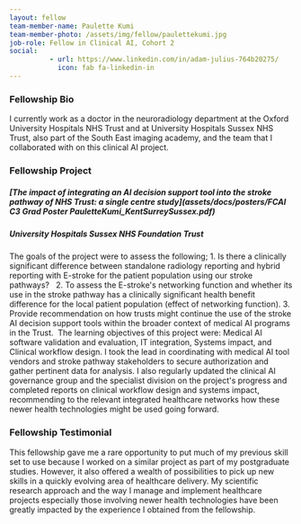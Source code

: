 ```yaml
---
layout: fellow
team-member-name: Paulette Kumi
team-member-photo: /assets/img/fellow/paulettekumi.jpg
job-role: Fellow in Clinical AI, Cohort 2
social:
          - url: https://www.linkedin.com/in/adam-julius-764b20275/
            icon: fab fa-linkedin-in
---
```


### Fellowship Bio
I currently work as a doctor in the neuroradiology department at the Oxford University Hospitals NHS Trust and at University Hospitals Sussex NHS Trust, also part of the South East imaging academy, and the team that I collaborated with on this clinical AI project.


### Fellowship Project
##### _[The impact of integrating an AI decision support tool into the stroke pathway of NHS Trust: a single centre study](assets/docs/posters/FCAI C3 Grad Poster PauletteKumi_KentSurreySussex.pdf)_
##### University Hospitals Sussex NHS Foundation Trust

The goals of the project were to assess the following;  1. Is there a clinically significant difference between standalone radiology reporting and hybrid reporting with E-stroke for the patient population using our stroke pathways?   2. To assess the E-stroke's networking function and whether its use in the stroke pathway has a clinically significant health benefit difference for the local patient population (effect of networking function). 3. Provide recommendation on how trusts might continue the use of the stroke AI decision support tools within the broader context of medical AI programs in the Trust.  The learning objectives of this project were: Medical AI software validation and evaluation, IT integration, Systems impact, and Clinical workflow design. I took the lead in coordinating with medical AI tool vendors and stroke pathway stakeholders to secure authorization and gather pertinent data for analysis. I also regularly updated the clinical AI governance group and the specialist division on the project's progress and completed reports on clinical workflow design and systems impact, recommending to the relevant integrated healthcare networks how these newer health technologies might be used going forward.

### Fellowship Testimonial
This fellowship gave me a rare opportunity to put much of my previous skill set to use because I  worked on a similar project as part of my postgraduate studies. However, it also offered a wealth of possibilities to pick up new skills in a quickly evolving area of healthcare delivery. My scientific research approach and the way I manage and implement healthcare projects especially those involving newer health technologies have been greatly impacted by the experience I obtained from the fellowship. 

